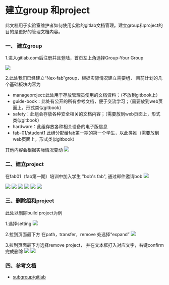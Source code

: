 #  建立group 和project

此文档用于实验室维护者如何使用实验的gitlab文档管理。建立group和project的目的是更好的管理文档内容。



### 一、 建立group

1.进入gitlab.com后注册并且登陆，首页左上角选择Group-Your Group

![](https://github.com/bobwu0214/dm360.github.io/raw/master/Img/gitlab1.png)

2.此处我们已经建立“Nex-fab”group，根据实际情况建立需要组，
目前计划的几个基础板块内容为

* manageproject:此处用于存放管理员使用的文档资料；（不放到gitbook上）
* guide-book：此处有公开的所有参考文档，便于交流学习；（需要放到web页面上，形式类似gitbook）
* safety：此组会存放各种安全相关的文档内容；（需要放到web页面上，形式类似gitbook）
* hardware：此组存放各种相关设备的电子版信息
* fab-01/student1  此组分配给fab第一期的第一个学生，以此类推（需要放到web页面上，形式类似gitbook）

其他内容会根据实际情况变动
![](https://github.com/bobwu0214/dm360.github.io/raw/master/Img/gitlab2.png)


### 二、建立project
在fab01（fab第一期）培训中加入学生 "bob's fab", 通过邮件邀请bob
![](https://github.com/bobwu0214/dm360.github.io/raw/master/Img/gitlab11.png)

![](https://github.com/bobwu0214/dm360.github.io/raw/master/Img/gitlab12.png)
![](https://github.com/bobwu0214/dm360.github.io/raw/master/Img/gitlab13.png)
![](https://github.com/bobwu0214/dm360.github.io/raw/master/Img/gitlab14.png)
![](https://github.com/bobwu0214/dm360.github.io/raw/master/Img/gitlab15.png)
![](https://github.com/bobwu0214/dm360.github.io/raw/master/Img/gitlab8.png)
![](https://github.com/bobwu0214/dm360.github.io/raw/master/Img/gitlab17.png)



### 三、删除组和project

此处以删除build project为例

1.选择setting
![](https://github.com/bobwu0214/dm360.github.io/raw/master/Img/gitlab18.png)

2.拉到页面最下方 在path，transfer，remove 处选择“expand”
![](https://github.com/bobwu0214/dm360.github.io/raw/master/Img/gitlab19.png)

3.拉到页面最下方选择remove project， 并在文本框打入对应文字，右键confirm完成删除
![](https://github.com/bobwu0214/dm360.github.io/raw/master/Img/gitlab20.png)
![](https://github.com/bobwu0214/dm360.github.io/raw/master/Img/gitlab21.png)




### 四、参考文档
* [subgroup/gitlab](https://docs.gitlab.com/ee/user/group/subgroups/)
